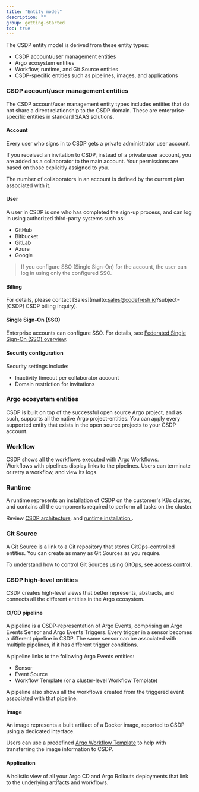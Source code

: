 ```yaml
---
title: "Entity model"
description: ""
group: getting-started
toc: true
---
```


The CSDP entity model is derived from these entity types:
* CSDP account/user management entities 
* Argo ecosystem entities
* Workflow, runtime, and Git Source entities 
* CSDP-specific entities such as pipelines, images, and applications



### CSDP account/user management entities
The CSDP account/user management entity types includes entities that do not share a direct relationship to the CSDP domain. These are enterprise-specific entities in standard SAAS solutions.

#### Account
Every user who signs in to CSDP gets a private administrator user account.

If you received an invitation to CSDP, instead of a private user account, you are added as a collaborator to the main account. Your permissions are based on those explicitly assigned to you.

The number of collaborators in an account is defined by the current plan associated with it.

#### User
A user in CSDP is one who has completed the sign-up process, and can log in using authorized third-party systems such as:
* GitHub
* Bitbucket
* GitLab
* Azure
* Google

> If you configure SSO (Single Sign-On) for the account, the user can log in using only the configured SSO.

#### Billing
For details, please contact [Sales](mailto:sales@codefresh.io?subject=[CSDP] CSDP billing inquiry).

#### Single Sign-On (SSO)
Enterprise accounts can configure SSO. For details, see [Federated Single Sign-On (SSO) overview]({{site.baseurl}}/docs/administration/single-sign-on/).

#### Security configuration
Security settings include: 
* Inactivity timeout per collaborator account
* Domain restriction for invitations

### Argo ecosystem entities
CSDP is built on top of the successful open source Argo project, and as such, supports all the native Argo project-entities.
You can apply every supported entity that exists in the open source projects to your CSDP account.

### Workflow
CSDP shows all the workflows executed with Argo Workflows.  
Workflows with pipelines display links to the pipelines. Users can terminate or retry a workflow, and view its logs.

### Runtime
A runtime represents an installation of CSDP on the customer's K8s cluster, and contains all the components required to perform all tasks on the cluster.

Review [CSDP architecture]({{site.baseurl}}/docs/getting-started/architecture/), and [runtime installation ]({{site.baseurl}}/docs/runtime/installation/).

### Git Source
A Git Source is a link to a Git repository that stores GitOps-controlled entities. You can create as many as Git Sources as you require.

To understand how to control Git Sources using GitOps, see [access control]({{site.baseurl}}/docs/administration/access-control/).

### CSDP high-level entities
CSDP creates high-level views that better represents, abstracts, and connects all the different entities in the Argo ecosystem.

#### CI/CD pipeline
A pipeline is a CSDP-representation of Argo Events, comprising an Argo Events Sensor and Argo Events Triggers. Every trigger in a sensor becomes a different pipeline in CSDP. The same sensor can be associated with multiple pipelines, if it has different trigger conditions.

A pipeline links to the following Argo Events entities:
* Sensor
* Event Source
* Workflow Template (or a cluster-level Workflow Template)

A pipeline also shows all the workflows created from the triggered event associated with that pipeline.

#### Image
An image represents a built artifact of a Docker image, reported to CSDP using a dedicated interface.  

Users can use a predefined [Argo Workflow Template](https://codefresh.io/argohub/workflow-template/codefresh-csdp) to help with transferring the image information to CSDP.

#### Application
A holistic view of all your Argo CD and Argo Rollouts deployments that link to the underlying artifacts and workflows.
